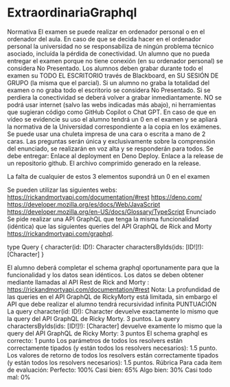 # ExtraordinariaGraphql

Normativa
El examen se puede realizar en ordenador personal o en el ordenador del aula. En caso de que se decida hacer en el ordenador personal la universidad no se responsabiliza de ningún problema técnico asociado, incluída la pérdida de conectividad. Un alumno que no pueda entregar el examen porque no tiene conexión (en su ordenador personal) se considera No Presentado.
Los alumnos deben grabar durante todo el examen su TODO EL ESCRITORIO través de Blackboard, en SU SESIÓN DE GRUPO (la misma que el parcial). Si un alumno no graba la totalidad del examen o no graba todo el escritorio se considera No Presentado. Si se perdiera la conectividad se deberá volver a grabar inmediantamente.
NO se podrá usar internet (salvo las webs indicadas más abajo), ni herramientas que sugieran código como GitHub Copilot o Chat GPT. En caso de que en vídeo se evidencie su uso el alumno tendrá un 0 en el examen y se apliará la normativa de la Universidad correspondiente a la copia en los exámenes.
Se puede usar una chuleta impresa de una cara o escrita a mano de 2 caras.
Las preguntas serán única y exclusivamente sobre la comprensión del enunciado, se realizarán en voz alta y se responderán para todos.
Se debe entregar:
Enlace al deployment en Deno Deploy.
Enlace a la release de un repositorio github.
El archivo comprimido generado en la release.

La falta de cualquier de estos 3 elementos supondrá un 0 en el examen

Se pueden utilizar las siguientes webs:
https://rickandmortyapi.com/documentation/#rest
https://deno.com/
https://developer.mozilla.org/es/docs/Web/JavaScript
https://developer.mozilla.org/en-US/docs/Glossary/TypeScript
Enunciado
Se pide realizar una API GraphQL que tenga la misma funcionalidad (idéntica) que las siguientes queries del API GraphQL de Rick and Morty https://rickandmortyapi.com/graphql.

type Query {
 character(id: ID!): Character 
 charactersByIds(ids: [ID!]!): [Character] 
} 

El alumno deberá completar el schema graphql oportunamente para que la funcionalidad y los datos sean idénticos.
Los datos se deben obtener mediante llamadas al API Rest de Rick and Morty : https://rickandmortyapi.com/documentation/#rest
Nota: La profundidad de las queries en el API GraphQL de RickyMorty está limitada, sin embargo el API que debe realizar el alumno tendrá recursividad infinita
PUNTUACIÓN
La query character(id: ID!): Character devuelve exactamente lo mismo que la query del API GraphQL de Ricky Morty. 3 puntos.
La query charactersByIds(ids: [ID!]!): [Character] devuelve examente lo mismo que la query del API GraphQL de Ricky Morty: 3 puntos
El schema graphql es correcto: 1 punto
Los parámetros de todos los resolvers están correctamente tipados (y están todos los resolvers necesarios): 1.5 punto.
Los valores de retorno de todos los resolvers están correctamente tipados (y están todos los resolvers necesarios): 1.5 puntos.
Rúbrica
Para cada item de evaluación:
Perfecto: 100%
Casi bien: 65%
Algo bien: 30%
Casi todo mal: 0%
